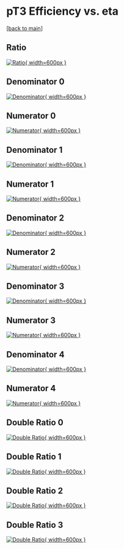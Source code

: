 # pT3 Efficiency vs. eta

[[back to main](./)]



## Ratio

[![Ratio](../mtv/var/pT3_base_11_0_eff_eta.png){ width=600px }](../mtv/var/pT3_base_11_0_eff_eta.pdf)

## Denominator 0

[![Denominator](../mtv/den/pT3_base_11_0_eff_eta_den0.png){ width=600px }](../mtv/den/pT3_base_11_0_eff_eta_den0.pdf)

## Numerator 0

[![Numerator](../mtv/num/pT3_base_11_0_eff_eta_num0.png){ width=600px }](../mtv/num/pT3_base_11_0_eff_eta_num0.pdf)

## Denominator 1

[![Denominator](../mtv/den/pT3_base_11_0_eff_eta_den1.png){ width=600px }](../mtv/den/pT3_base_11_0_eff_eta_den1.pdf)

## Numerator 1

[![Numerator](../mtv/num/pT3_base_11_0_eff_eta_num1.png){ width=600px }](../mtv/num/pT3_base_11_0_eff_eta_num1.pdf)

## Denominator 2

[![Denominator](../mtv/den/pT3_base_11_0_eff_eta_den2.png){ width=600px }](../mtv/den/pT3_base_11_0_eff_eta_den2.pdf)

## Numerator 2

[![Numerator](../mtv/num/pT3_base_11_0_eff_eta_num2.png){ width=600px }](../mtv/num/pT3_base_11_0_eff_eta_num2.pdf)

## Denominator 3

[![Denominator](../mtv/den/pT3_base_11_0_eff_eta_den3.png){ width=600px }](../mtv/den/pT3_base_11_0_eff_eta_den3.pdf)

## Numerator 3

[![Numerator](../mtv/num/pT3_base_11_0_eff_eta_num3.png){ width=600px }](../mtv/num/pT3_base_11_0_eff_eta_num3.pdf)

## Denominator 4

[![Denominator](../mtv/den/pT3_base_11_0_eff_eta_den4.png){ width=600px }](../mtv/den/pT3_base_11_0_eff_eta_den4.pdf)

## Numerator 4

[![Numerator](../mtv/num/pT3_base_11_0_eff_eta_num4.png){ width=600px }](../mtv/num/pT3_base_11_0_eff_eta_num4.pdf)

## Double Ratio 0

[![Double Ratio](../mtv/ratio/pT3_base_11_0_eff_eta_ratio0.png){ width=600px }](../mtv/ratio/pT3_base_11_0_eff_eta_ratio0.pdf)

## Double Ratio 1

[![Double Ratio](../mtv/ratio/pT3_base_11_0_eff_eta_ratio1.png){ width=600px }](../mtv/ratio/pT3_base_11_0_eff_eta_ratio1.pdf)

## Double Ratio 2

[![Double Ratio](../mtv/ratio/pT3_base_11_0_eff_eta_ratio2.png){ width=600px }](../mtv/ratio/pT3_base_11_0_eff_eta_ratio2.pdf)

## Double Ratio 3

[![Double Ratio](../mtv/ratio/pT3_base_11_0_eff_eta_ratio3.png){ width=600px }](../mtv/ratio/pT3_base_11_0_eff_eta_ratio3.pdf)


